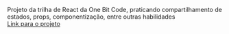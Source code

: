 Projeto da trilha de React da One Bit Code, praticando compartilhamento de estados, props, componentização, entre outras habilidades  
[Link para o projeto](https://blogproject-fiuza.vercel.app/)
